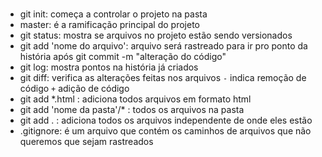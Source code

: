 ### 

  - git init: começa a controlar o projeto na pasta 
  - master: é a ramificação principal do projeto
  - git status: mostra se arquivos no projeto estão sendo versionados
  - git add 'nome do arquivo': arquivo será rastreado para ir pro ponto da história após git commit -m "alteração do código"
  - git log: mostra pontos na história já criados
  - git diff: verifica as alterações feitas nos arquivos `-` indica remoção de código `+` adição de código
  - git add *.html : adiciona todos arquivos em formato html
  - git add 'nome da pasta'/* : todos os arquivos na pasta 
  - git add . : adiciona todos os arquivos independente de onde eles estão
  - .gitignore: é um arquivo que contém os caminhos de arquivos que não queremos que sejam rastreados
